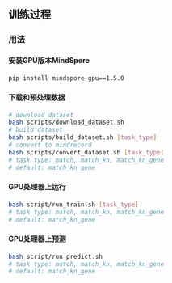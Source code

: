 ## 训练过程

### 用法

#### 安装GPU版本MindSpore

```bash
pip install mindspore-gpu==1.5.0
```

#### 下载和预处理数据

```bash
# download dataset
bash scripts/download_dataset.sh
# build dataset
bash scripts/build_dataset.sh [task_type]
# convert to mindrecord
bash scripts/convert_dataset.sh [task_type]
# task type: match, match_kn, match_kn_gene
# default: match_kn_gene
```

#### GPU处理器上运行

```bash
bash script/run_train.sh [task_type]
# task type: match, match_kn, match_kn_gene
# default: match_kn_gene
```
#### GPU处理器上预测
```bash
bash script/run_predict.sh
# task type: match, match_kn, match_kn_gene
# default: match_kn_gene
```
